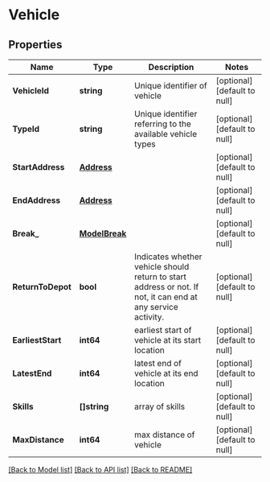 # Vehicle

## Properties
Name | Type | Description | Notes
------------ | ------------- | ------------- | -------------
**VehicleId** | **string** | Unique identifier of vehicle | [optional] [default to null]
**TypeId** | **string** | Unique identifier referring to the available vehicle types | [optional] [default to null]
**StartAddress** | [**Address**](Address.md) |  | [optional] [default to null]
**EndAddress** | [**Address**](Address.md) |  | [optional] [default to null]
**Break_** | [**ModelBreak**](Break.md) |  | [optional] [default to null]
**ReturnToDepot** | **bool** | Indicates whether vehicle should return to start address or not. If not, it can end at any service activity. | [optional] [default to null]
**EarliestStart** | **int64** | earliest start of vehicle at its start location | [optional] [default to null]
**LatestEnd** | **int64** | latest end of vehicle at its end location | [optional] [default to null]
**Skills** | **[]string** | array of skills | [optional] [default to null]
**MaxDistance** | **int64** | max distance of vehicle | [optional] [default to null]

[[Back to Model list]](../README.md#documentation-for-models) [[Back to API list]](../README.md#documentation-for-api-endpoints) [[Back to README]](../README.md)


